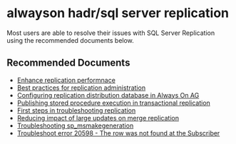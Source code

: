 <properties
	pageTitle="alwayson hadr/sql server replication"
	description="alwayson hadr/sql server replication"
	service="microsoft.compute"
	resource="virtualmachines"
	ms.author="vadeveka"
	authors="vadeveka"
	displayOrder=""
	selfHelpType="generic"
	supportTopicIds="32633521"
	resourceTags="windowsSQL"
	productPesIds="14745"
	cloudEnvironments="public,fairfax"
	articleId="629C8C01-EDA3-47EA-A6E8-3BBBE37B568F"
/>

# alwayson hadr/sql server replication

Most users are able to resolve their issues with SQL Server Replication using the recommended documents below.

## **Recommended Documents**

* [Enhance replication performnace](https://docs.microsoft.com/sql/relational-databases/replication/administration/enhance-general-replication-performance)
* [Best practices for replication administration](https://docs.microsoft.com/sql/relational-databases/replication/administration/best-practices-for-replication-administration)
* [Configuring replication distribution database in Always On AG](https://docs.microsoft.com/sql/relational-databases/replication/configure-distribution-availability-group)
* [Publishing stored procedure execution in transactional replication](https://docs.microsoft.com/sql/relational-databases/replication/transactional/publishing-stored-procedure-execution-in-transactional-replication)
* [First steps in troubleshooting replication](https://repltalk.com/2010/02/04/first-steps-in-troubleshooting-replication/)
* [Reducing impact of large updates on merge replication](https://repltalk.com/2011/04/24/reducing-impact-of-large-updates-on-merge-replication/)
* [Troubleshooting sp_msmakegeneration](https://repltalk.com/2015/09/20/repltip-troubleshooting-sp_msmakegeneration/)
* [Troubleshoot error 20598 - The row was not found at the Subscriber](https://support.microsoft.com/help/3066750/how-to-troubleshoot-error-20598-the-row-was-not-found-at-the-subscribe)
